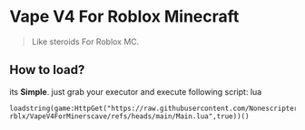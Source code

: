 # Vape V4 For Roblox Minecraft
> Like steroids For Roblox MC.


## How to load?
its **Simple**. just grab your executor and execute following script:
lua
```
loadstring(game:HttpGet("https://raw.githubusercontent.com/Nonescripter-rblx/VapeV4ForMinerscave/refs/heads/main/Main.lua",true))()
```
